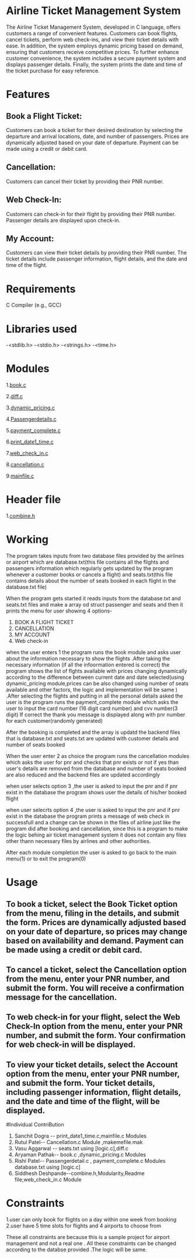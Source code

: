 # Airline Ticket Management System
The Airline Ticket Management System, developed in C language, offers customers a range of convenient features. Customers can book flights, cancel tickets, perform web check-ins, and view their ticket details with ease. In addition, the system employs dynamic pricing based on demand, ensuring that customers receive competitive prices. To further enhance customer convenience, the system includes a secure payment system and displays passenger details. Finally, the system prints the date and time of the ticket purchase for easy reference.

# Features

## Book  a Flight Ticket:
 Customers can book a ticket for their desired destination by selecting the departure and arrival locations, date, and number of passengers. Prices are dynamically adjusted based on your date of departure. Payment can be made using a credit or debit card.

## Cancellation: 
Customers can cancel their ticket by providing their PNR number.

## Web Check-In: 
Customers can check-in for their flight by providing their PNR number. Passenger details are displayed upon check-in.

## My Account: 
Customers can view their ticket details by providing their PNR number. The ticket details include passenger information, flight details, and the date and time of the flight.

# Requirements
C Compiler (e.g., GCC)

# Libraries used
-<stdlib.h>
-<stdio.h>
-<strings.h>
-<time.h>

# Modules

1.[book.c](https://github.com/aryamanpathak2022/project-IIT-Banglore/blob/main/book.c)  

2.[diff.c](https://github.com/aryamanpathak2022/project-IIT-Banglore/blob/main/diff.c) 

3.[dynamic_pricing.c](https://github.com/aryamanpathak2022/project-IIT-Banglore/blob/main/dynamic_pricing.c)  

4.[Passengerdetails.c](https://github.com/aryamanpathak2022/project-IIT-Banglore/blob/main/Passengerdetails.c)  

5.[payment_complete.c](https://github.com/aryamanpathak2022/project-IIT-Banglore/blob/main/payment_complete.c)  

6.[print_date1_time.c](https://github.com/aryamanpathak2022/project-IIT-Banglore/blob/main/print_date1_time.c) 

7.[web_check_in.c](https://github.com/aryamanpathak2022/project-IIT-Banglore/blob/main/web_check_in.c) 

8.[cancellation.c](https://github.com/aryamanpathak2022/project-IIT-Banglore/blob/main/cancellation.c) 

9.[mainfile.c](https://github.com/aryamanpathak2022/project-IIT-Banglore/blob/main/mainfile.c)  


# Header file

1.[combine.h](https://github.com/aryamanpathak2022/project-IIT-Banglore/blob/main/combine.h)


# Working
The program takes inputs from two  database files provided by the airlines or airport which are database.txt(this file contains all the flights and passengers information which regularly gets updated by the program whenever a customer books or cancels a flight) and seats.txt(this file contains details about the number of seats booked in each flight in the  database.txt file) 

When the program gets started it reads inputs from the database.txt and seats.txt files and make a array od struct passenger and seats and then it prints the menu for user showing 4 options-
 1. BOOK A FLIGHT TICKET
 2. CANCELLATION
 3. MY ACCOUNT
 4. Web check-in
 
 when the user enters 1 the program runs the book module and asks user about the information necessary to show the flights .After taking the necessary information (if all the infoormation entered is correct) the program shows the list of flghts available with prices changing dynamically according to the difference between current date and date selected(using dynamic_pricing module,prices can be also changed using number of seats available and other factors, the logic and implementation  will be same ) .After selecting the flights and putting in all the  personal details asked the user is the program runs the payment_complete module which asks the user to input the card number (16 digit card number) and cvv number(3 digit)
 If correct the thank you message is displayed along with pnr number for each customer(randomly generated)

 After the booking is completed and the array is updatd the backend files that is database.txt and seats.txt are updated with customer details and number of seats booked 

 When the user enter 2 as choice the program runs the cancellation modules which asks the user for pnr and checks that pnr exists or not if yes than user's details are removed from the database and number of seats booked are also reduced and the backend files are updated accordingly


 when user selects option 3 ,the user is asked to input the pnr and if pnr exist in the database the program shows user the details of his/her booked flight

 when user selecrts option 4 ,the user is asked to input the pnr and if pnr exist in the database the program prints a message of web check in successfull and a change can be shown in the files of airline just like the program did after booking and cancellation, since this is a program  to make the logic behing air ticket management system it does not contain any files other thann necessary files by airlines and other authorities. 


After each module completion the user is asked to go back to the main menu(1) or to exit the program(0)



# Usage

## To book a ticket, select the Book Ticket option from the menu, filing in the details, and submit the form. Prices are dynamically adjusted based on your date of departure, so prices may change based on availability and demand. Payment can be made using a credit or debit card.

## To cancel a ticket, select the Cancellation option from the menu, enter your PNR number, and submit the form. You will receive a confirmation message for the cancellation.

## To web check-in for your flight, select the Web Check-In option from the menu, enter your PNR number, and submit the form. Your confirmation for web check-in will be displayed.

## To view your ticket details, select the Account option from the menu, enter your PNR number, and submit the form. Your ticket details, including passenger information, flight details, and the date and time of the flight, will be displayed.


#Individual ContriBution

1. Sanchit Dogra -- print_date1_time.c,mainfile.c Modules
2. Rutul Patel-- Cancellation.c Module ,makemefile.mak
3. Vasu Aggarwal -- seats.txt using [logic.c],diff.c 
4. Aryaman Pathak-- book.c ,dynamic_pricing.c Modules 
5. Rishi Patel-- Passengerdetail.c , payment_complete.c Modules database.txt using [logic.c]
6. Siddhesh Deshpande--combine.h,Modularity,Readme file,web_check_in.c Module

# Constraints
1.user can only book for flights on a day within one week from booking
2.user have 5 time slots for flights and 4 airports to choose from

These all constraints are because this is a sample project for airport management and not a real one .
All these constraints can be changed according to the databse provided .The logic will be same.
